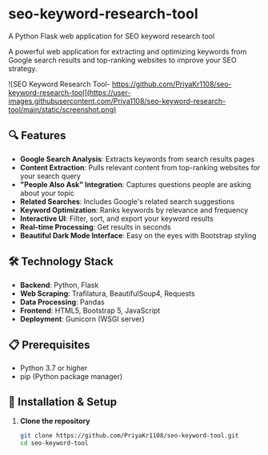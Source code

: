 # seo-keyword-research-tool
A Python Flask web application for SEO keyword research tool 

A powerful web application for extracting and optimizing keywords from Google search results and top-ranking websites to improve your SEO strategy.

![SEO Keyword Research Tool- https://github.com/PriyaKr1108/seo-keyword-research-tool](https://user-images.githubusercontent.com/Priya1108/seo-keyword-research-tool/main/static/screenshot.png)

## 🔍 Features

- **Google Search Analysis**: Extracts keywords from search results pages
- **Content Extraction**: Pulls relevant content from top-ranking websites for your search query
- **"People Also Ask" Integration**: Captures questions people are asking about your topic
- **Related Searches**: Includes Google's related search suggestions
- **Keyword Optimization**: Ranks keywords by relevance and frequency
- **Interactive UI**: Filter, sort, and export your keyword results
- **Real-time Processing**: Get results in seconds
- **Beautiful Dark Mode Interface**: Easy on the eyes with Bootstrap styling

## 🛠️ Technology Stack

- **Backend**: Python, Flask
- **Web Scraping**: Trafilatura, BeautifulSoup4, Requests
- **Data Processing**: Pandas
- **Frontend**: HTML5, Bootstrap 5, JavaScript
- **Deployment**: Gunicorn (WSGI server)

## 📋 Prerequisites

- Python 3.7 or higher
- pip (Python package manager)

## 🚀 Installation & Setup

1. **Clone the repository**
   ```bash
   git clone https://github.com/PriyaKr1108/seo-keyword-tool.git
   cd seo-keyword-tool
